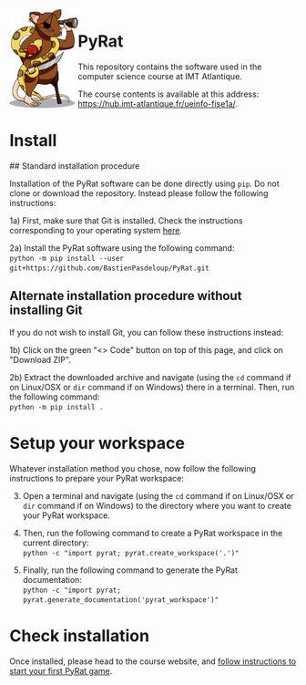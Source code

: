 <!-- ##################################################################################################################################################### -->
<!-- ######################################################################## INFO ####################################################################### -->
<!-- ##################################################################################################################################################### -->

<!--
    This file contains the public text that appears on the PyRat GitHub repository.
    It contains a short description and installation details.
-->

<!-- ##################################################################################################################################################### -->
<!-- ###################################################################### CONTENTS ##################################################################### -->
<!-- ##################################################################################################################################################### -->

<img align="left" width="120px" src="pyrat/gui/drawings/pyrat.png" />

# PyRat

This repository contains the software used in the computer science course at IMT Atlantique.

The course contents is available at this address:<br />https://hub.imt-atlantique.fr/ueinfo-fise1a/.

# Install

## Standard installation procedure

Installation of the PyRat software can be done directly using `pip`.
Do not clone or download the repository.
Instead please follow the following instructions:

1a) First, make sure that Git is installed.
    Check the instructions corresponding to your operating system [here](https://git-scm.com/book/en/v2/Getting-Started-Installing-Git).

2a) Install the PyRat software using the following command:<br />`python -m pip install --user git+https://github.com/BastienPasdeloup/PyRat.git`

## Alternate installation procedure without installing Git

If you do not wish to install Git, you can follow these instructions instead:

1b) Click on the green "<> Code" button on top of this page, and click on "Download ZIP".

2b) Extract the downloaded archive and navigate (using the `cd` command if on Linux/OSX or `dir` command if on Windows) there in a terminal.
    Then, run the following command:<br />`python -m pip install .`

# Setup your workspace

Whatever installation method you chose, now follow the following instructions to prepare your PyRat workspace:

3) Open a terminal and navigate (using the `cd` command if on Linux/OSX or `dir` command if on Windows) to the directory where you want to create your PyRat workspace.

4) Then, run the following command to create a PyRat workspace in the current directory:<br />`python -c "import pyrat; pyrat.create_workspace('.')"`

5) Finally, run the following command to generate the PyRat documentation:<br />`python -c "import pyrat; pyrat.generate_documentation('pyrat_workspace')"`

# Check installation

Once installed, please head to the course website, and [follow instructions to start your first PyRat game](http://localhost:1313/ueinfo-fise1a/s5/project/session1/practical/#12-----the-pyrat-workspace).

<!-- ##################################################################################################################################################### -->
<!-- ##################################################################################################################################################### -->
